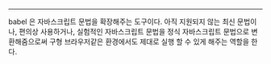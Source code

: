 
----
babel 은 자바스크립트 문법을 확장해주는 도구이다. 아직 지원되지 않는 최신 문법이나, 편의상 사용하거나, 실험적인 자바스크립트 문법을 정식 자바스크립트 문법으로 변환해줌으로써 구형 브라우저같은 환경에서도 제대로 실행 할 수 있게 해주는 역할을 한다.